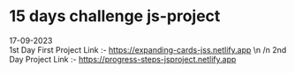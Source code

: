 # 15 days challenge js-project 
17-09-2023     
1st Day First Project Link :- https://expanding-cards-jss.netlify.app \n /n
2nd Day Project Link :- https://progress-steps-jsproject.netlify.app

